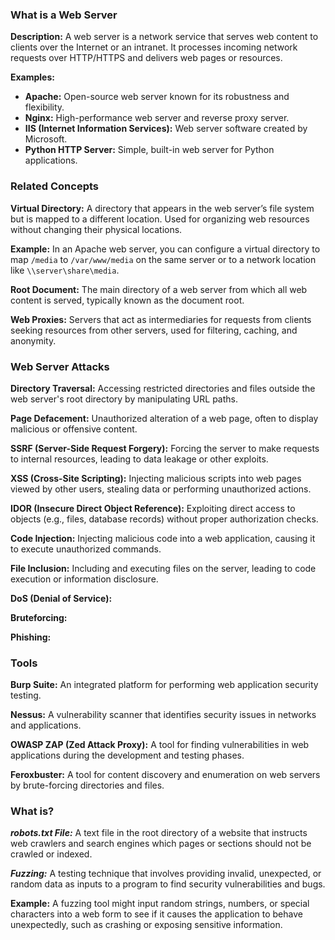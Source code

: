 ### What is a Web Server
**Description:**
A web server is a network service that serves web content to clients over the Internet or an intranet. It processes incoming network requests over HTTP/HTTPS and delivers web pages or resources.

**Examples:**
- **Apache:** Open-source web server known for its robustness and flexibility.
- **Nginx:** High-performance web server and reverse proxy server.
- **IIS (Internet Information Services):** Web server software created by Microsoft.
- **Python HTTP Server:** Simple, built-in web server for Python applications.

### Related Concepts
**Virtual Directory:**
A directory that appears in the web server’s file system but is mapped to a different location. Used for organizing web resources without changing their physical locations.

**Example:**
In an Apache web server, you can configure a virtual directory to map `/media` to `/var/www/media` on the same server or to a network location like `\\server\share\media`.

**Root Document:**
The main directory of a web server from which all web content is served, typically known as the document root.

**Web Proxies:**
Servers that act as intermediaries for requests from clients seeking resources from other servers, used for filtering, caching, and anonymity.

### Web Server Attacks

**Directory Traversal:**
Accessing restricted directories and files outside the web server's root directory by manipulating URL paths.

**Page Defacement:**
Unauthorized alteration of a web page, often to display malicious or offensive content.

**SSRF (Server-Side Request Forgery):**
Forcing the server to make requests to internal resources, leading to data leakage or other exploits.

**XSS (Cross-Site Scripting):**
Injecting malicious scripts into web pages viewed by other users, stealing data or performing unauthorized actions.

**IDOR (Insecure Direct Object Reference):**
Exploiting direct access to objects (e.g., files, database records) without proper authorization checks.

**Code Injection:**
Injecting malicious code into a web application, causing it to execute unauthorized commands.

**File Inclusion:**
Including and executing files on the server, leading to code execution or information disclosure.

**DoS (Denial of Service):**

**Bruteforcing:**

**Phishing:**

### Tools

**Burp Suite:**
An integrated platform for performing web application security testing.

**Nessus:**
A vulnerability scanner that identifies security issues in networks and applications.

**OWASP ZAP (Zed Attack Proxy):**
A tool for finding vulnerabilities in web applications during the development and testing phases.

**Feroxbuster:**
A tool for content discovery and enumeration on web servers by brute-forcing directories and files.

### What is?
***robots.txt File:***
A text file in the root directory of a website that instructs web crawlers and search engines which pages or sections should not be crawled or indexed.

***Fuzzing:***
A testing technique that involves providing invalid, unexpected, or random data as inputs to a program to find security vulnerabilities and bugs.

**Example:**
A fuzzing tool might input random strings, numbers, or special characters into a web form to see if it causes the application to behave unexpectedly, such as crashing or exposing sensitive information.


